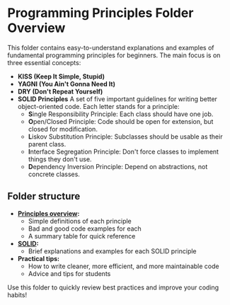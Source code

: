 # Programming Principles Folder Overview

This folder contains easy-to-understand explanations and examples of fundamental programming principles for beginners. The main focus is on three essential concepts:

- **KISS (Keep It Simple, Stupid)** 
- **YAGNI (You Ain't Gonna Need It)**
- **DRY (Don't Repeat Yourself)** 
- **SOLID Principles** A set of five important guidelines for writing better object-oriented code. Each letter stands for a principle:
  - **S**ingle Responsibility Principle: Each class should have one job.
  - **O**pen/Closed Principle: Code should be open for extension, but closed for modification.
  - **L**iskov Substitution Principle: Subclasses should be usable as their parent class.
  - **I**nterface Segregation Principle: Don't force classes to implement things they don't use.
  - **D**ependency Inversion Principle: Depend on abstractions, not concrete classes.

## Folder structure
- **[Principles overview](./PrinciplesOverview.md):**
  - Simple definitions of each principle
  - Bad and good code examples for each
  - A summary table for quick reference
- **[SOLID](./SOLID.md):**
  - Brief explanations and examples for each SOLID principle
- **Practical tips:**
  - How to write cleaner, more efficient, and more maintainable code
  - Advice and tips for students

Use this folder to quickly review best practices and improve your coding habits!
